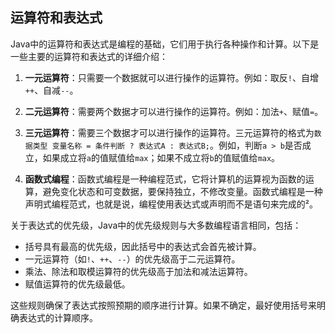 ## 运算符和表达式

Java中的运算符和表达式是编程的基础，它们用于执行各种操作和计算。以下是一些主要的运算符和表达式的详细介绍：

1. **一元运算符**：只需要一个数据就可以进行操作的运算符。例如：取反`!`、自增`++`、自减`--`。

2. **二元运算符**：需要两个数据才可以进行操作的运算符。例如：加法`+`、赋值`=`。

3. **三元运算符**：需要三个数据才可以进行操作的运算符。三元运算符的格式为`数据类型 变量名称 = 条件判断 ? 表达式A : 表达式B;`。例如，判断`a > b`是否成立，如果成立将`a`的值赋值给`max`；如果不成立将`b`的值赋值给`max`。

4. **函数式编程**：函数式编程是一种编程范式，它将计算机的运算视为函数的运算，避免变化状态和可变数据，要保持独立，不修改变量。函数式编程是一种声明式编程范式，也就是说，编程使用表达式或声明而不是语句来完成的²。

关于表达式的优先级，Java中的优先级规则与大多数编程语言相同，包括：

- 括号具有最高的优先级，因此括号中的表达式会首先被计算。
- 一元运算符（如`!`、`++`、`--`）的优先级高于二元运算符。
- 乘法、除法和取模运算符的优先级高于加法和减法运算符。
- 赋值运算符的优先级最低。

这些规则确保了表达式按照预期的顺序进行计算。如果不确定，最好使用括号来明确表达式的计算顺序。